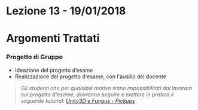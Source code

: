 # Lezione 13 - 19/01/2018

# Argomenti Trattati

### Progetto di Gruppo

* Ideazione del progetto d’esame
* Realizzazione del progetto d'esame, con l'ausilio del docente

> _Gli studenti che per qualsiasi motivo siano impossibilitati dal lavorare sul progetto d'esame, dovranno seguire e mettere in pratica il seguente tutorial: [Unity3D e Fungus - Pickups](https://tech.io/playgrounds/10655/tutorial-unity3d-e-fungus-pickups)_


